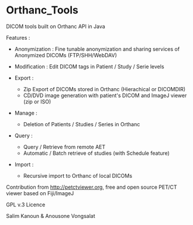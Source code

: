 # Orthanc_Tools
DICOM tools built on Orthanc API in Java

Features : 

- Anonymization : Fine tunable anonymization and sharing services of Anonymized DICOMs (FTP/SHH/WebDAV)

- Modification : Edit DICOM tags in Patient / Study / Serie levels

- Export : 
   - Zip Export of DICOMs stored in Orthanc (Hierachical or DICOMDIR)
   - CD/DVD image generation with patient's DICOM and ImageJ viewer (zip or ISO)
   
 - Manage : 
   - Deletion of Patients / Studies / Series in Orthanc
   
 - Query : 
   - Query / Retrieve from remote AET
   - Automatic / Batch retrieve of studies (with Schedule feature)
   
 - Import :
   - Recursive import to Orthanc of local DICOMs
   
 Contribution from http://petctviewer.org, free and open source PET/CT viewer based on Fiji/ImageJ
 
 GPL v.3 Licence
 
 Salim Kanoun & Anousone Vongsalat
 
